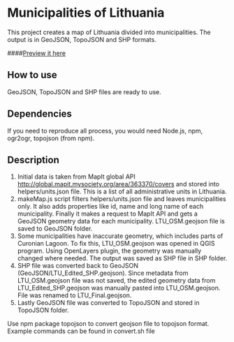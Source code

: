 # Municipalities of Lithuania

This project creates a map of Lithuania divided into municipalities. The output is in GeoJSON, TopoJSON and SHP formats.

####[Preview it here](https://github.com/leakyMirror/map-of-lithuania/blob/master/GeoJSON/LTU_Final.geojson)

## How to use
GeoJSON, TopoJSON and SHP files are ready to use. 

## Dependencies
If you need to reproduce all process, you would need Node.js, npm, ogr2ogr, topojson (from npm).

## Description
1. Initial data is taken from MapIt global API http://global.mapit.mysociety.org/area/363370/covers and stored into helpers/units.json file. This is a list of all administrative units in Lithuania.
2. makeMap.js script filters helpers/units.json file and leaves municipalities only. It also adds properties like id, name and long name of each municipality. Finally it makes a request to MapIt API and gets a GeoJSON geometry data for each municipality. LTU_OSM.geojson file is saved to GeoJSON folder.
3. Some municipalities have inaccurate geometry, which includes parts of Curonian Lagoon. To fix this, LTU_OSM.geojson was opened in QGIS program. Using OpenLayers plugin, the geometry was manually changed where needed. The output was saved as SHP file in SHP folder.
4. SHP file was converted back to GeoJSON (GeoJSON/LTU_Edited_SHP.geojson). Since metadata from LTU_OSM.geojson file was not saved, the edited geometry data from LTU_Edited_SHP.geojson was manually pasted into LTU_OSM.geojson. File was renamed to LTU_Final.geojson.
5. Lastly GeoJSON file was converted to TopoJSON and stored in TopoJSON folder.

Use npm package topojson to convert geojson file to topojson format. Example commands can be found in convert.sh file
